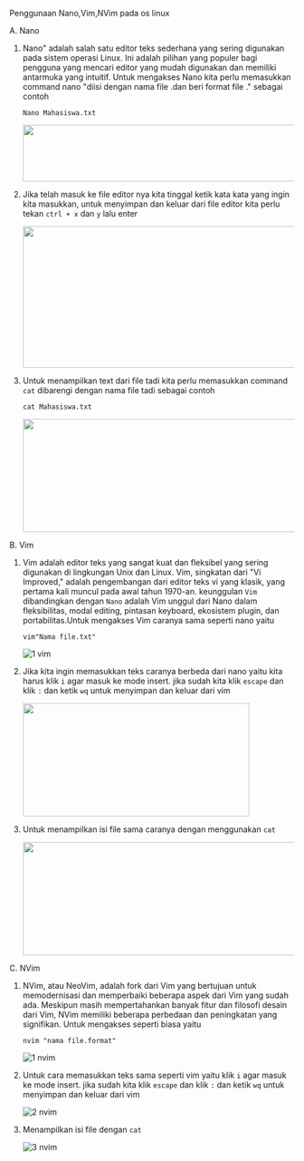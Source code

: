 Penggunaan Nano,Vim,NVim pada os linux

A. Nano
   1. Nano" adalah salah satu editor teks sederhana yang sering digunakan pada sistem operasi Linux. Ini adalah pilihan yang populer bagi pengguna yang mencari editor yang mudah digunakan dan memiliki antarmuka yang intuitif.
   Untuk mengakses Nano kita perlu memasukkan command  nano "diisi dengan nama file  .dan beri format file  ." sebagai contoh
   
          Nano Mahasiswa.txt
      <img src="https://github.com/Chioaji/Nano_Vim_NVim_In-Linux_Sachio-Aji/assets/126127582/ae2a6a05-7f59-4de0-8bd4-5ab1ce677475" width="500" height="100">

   2. Jika telah masuk ke file editor nya kita tinggal ketik kata kata yang ingin kita masukkan, untuk menyimpan dan keluar dari file editor kita perlu tekan `ctrl + x` dan `y` lalu enter
   
      <img src="https://github.com/Chioaji/Nano_Vim_NVim_In-Linux_Sachio-Aji/assets/126127582/adfde5a2-8fd7-469c-be68-07a605c5688c" width="500" height="250">

   3. Untuk menampilkan text dari file tadi kita perlu memasukkan command `cat` dibarengi dengan nama file tadi sebagai contoh
       
          cat Mahasiswa.txt
        
      <img src="https://github.com/Chioaji/Nano_Vim_NVim_In-Linux_Sachio-Aji/assets/126127582/ded56f57-a3d4-42f4-a563-69d4f158cea4" width="500" height="200">

B. Vim
   1. Vim adalah editor teks yang sangat kuat dan fleksibel yang sering digunakan di lingkungan Unix dan Linux. Vim, singkatan dari "Vi Improved," adalah pengembangan dari editor teks vi yang klasik, yang pertama kali muncul pada awal tahun 1970-an.
   keunggulan `Vim` dibandingkan dengan `Nano` adalah Vim unggul dari Nano dalam fleksibilitas, modal editing, pintasan keyboard, ekosistem plugin, dan portabilitas.Untuk mengakses Vim caranya sama seperti nano yaitu

          vim"Nama file.txt"

      ![1 vim](https://github.com/Chioaji/Nano_Vim_NVim_In-Linux_Sachio-Aji/assets/126127582/d9500e0c-2b50-49e5-89b7-ef9192a3fa31)

   2. Jika kita ingin memasukkan teks caranya berbeda dari nano yaitu kita harus klik `i` agar masuk ke mode insert. jika sudah kita klik `escape` dan klik `:` dan ketik `wq` untuk menyimpan dan keluar dari vim
   
      <img src="https://github.com/Chioaji/Nano_Vim_NVim_In-Linux_Sachio-Aji/assets/126127582/67e0552a-50de-4bcf-81ff-80d468358429" width="400" height="200">

   3. Untuk menampilkan isi file sama caranya dengan menggunakan `cat`
   
      <img src="https://github.com/Chioaji/Nano_Vim_NVim_In-Linux_Sachio-Aji/assets/126127582/dfa5dbdb-3919-4214-88cd-abd4d85ca1a9" width="500" height="200">

 C. NVim
 
   1. NVim, atau NeoVim, adalah fork dari Vim yang bertujuan untuk memodernisasi dan memperbaiki beberapa aspek dari Vim yang sudah ada. Meskipun masih mempertahankan banyak fitur dan filosofi desain dari Vim, NVim memiliki beberapa perbedaan dan peningkatan yang signifikan. Untuk mengakses seperti biasa yaitu
             
          nvim "nama file.format"
  
      ![1 nvim](https://github.com/Chioaji/Nano_Vim_NVim_In-Linux_Sachio-Aji/assets/126127582/57cebf0b-b62d-4e39-9425-7118b1f23ffe)
      
   2. Untuk cara memasukkan teks sama seperti vim yaitu  klik `i` agar masuk ke mode insert. jika sudah kita klik `escape` dan klik `:` dan ketik `wq` untuk menyimpan dan keluar dari vim
  
      ![2 nvim](https://github.com/Chioaji/Nano_Vim_NVim_In-Linux_Sachio-Aji/assets/126127582/67933747-ae11-4f79-b542-45de860df99d) 

   3. Menampilkan isi file dengan `cat`
    
      ![3 nvim](https://github.com/Chioaji/Nano_Vim_NVim_In-Linux_Sachio-Aji/assets/126127582/67913e28-3818-4dd4-9bf0-7b0b877569da)

